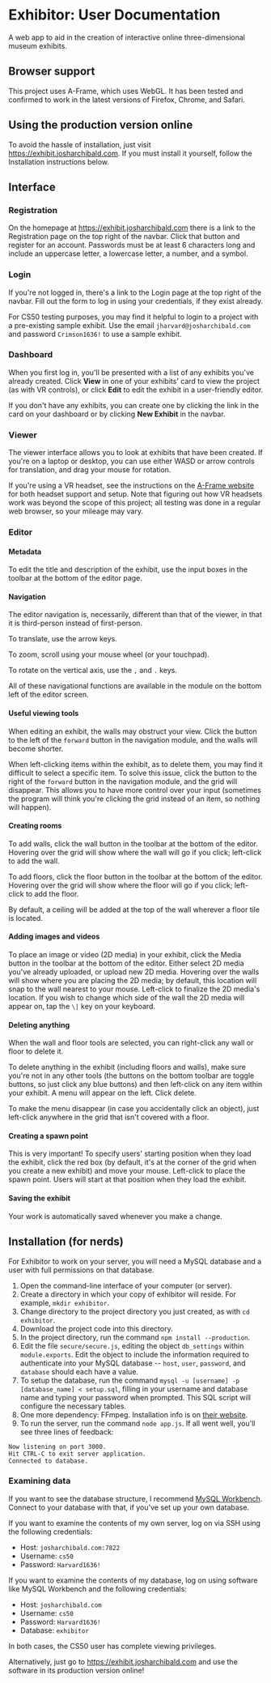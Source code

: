 # Exhibitor: User Documentation

A web app to aid in the creation of interactive online three-dimensional museum exhibits.

## Browser support

This project uses A-Frame, which uses WebGL. It has been tested and confirmed to work in the latest versions of Firefox, Chrome, and Safari.

## Using the production version online

To avoid the hassle of installation, just visit https://exhibit.josharchibald.com. If you must install it yourself, follow the Installation instructions below.

## Interface

### Registration

On the homepage at https://exhibit.josharchibald.com there is a link to the Registration page on the top right of the navbar. Click that button and register for an account. Passwords must be at least 6 characters long and include an uppercase letter, a lowercase letter, a number, and a symbol.

### Login

If you're not logged in, there's a link to the Login page at the top right of the navbar. Fill out the form to log in using your credentials, if they exist already.

For CS50 testing purposes, you may find it helpful to login to a project with a pre-existing sample exhibit. Use the email `jharvard@josharchibald.com` and password `Crimson1636!` to use a sample exhibit.

### Dashboard

When you first log in, you'll be presented with a list of any exhibits you've already created. Click **View** in one of your exhibits' card to view the project (as with VR controls), or click **Edit** to edit the exhibit in a user-friendly editor.

If you don't have any exhibits, you can create one by clicking the link in the card on your dashboard or by clicking **New Exhibit** in the navbar.

### Viewer

The viewer interface allows you to look at exhibits that have been created. If you're on a laptop or desktop, you can use either WASD or arrow controls for translation, and drag your mouse for rotation.

If you're using a VR headset, see the instructions on the [A-Frame website](https://aframe.io/docs/0.8.0/introduction/vr-headsets-and-webvr-browsers.html) for both headset support and setup. Note that figuring out how VR headsets work was beyond the scope of this project; all testing was done in a regular web browser, so your mileage may vary.

### Editor

#### Metadata

To edit the title and description of the exhibit, use the input boxes in the toolbar at the bottom of the editor page.

#### Navigation

The editor navigation is, necessarily, different than that of the viewer, in that it is third-person instead of first-person.

To translate, use the arrow keys.

To zoom, scroll using your mouse wheel (or your touchpad).

To rotate on the vertical axis, use the `,` and `.` keys.

All of these navigational functions are available in the module on the bottom left of the editor screen.

#### Useful viewing tools

When editing an exhibit, the walls may obstruct your view. Click the button to the left of the `forward` button in the navigation module, and the walls will become shorter.

When left-clicking items within the exhibit, as to delete them, you may find it difficult to select a specific item. To solve this issue, click the button to the right of the `forward` button in the navigation module, and the grid will disappear. This allows you to have more control over your input (sometimes the program will think you're clicking the grid instead of an item, so nothing will happen).

#### Creating rooms

To add walls, click the wall button in the toolbar at the bottom of the editor. Hovering over the grid will show where the wall will go if you click; left-click to add the wall.

To add floors, click the floor button in the toolbar at the bottom of the editor. Hovering over the grid will show where the floor will go if you click; left-click to add the floor.

By default, a ceiling will be added at the top of the wall wherever a floor tile is located.

#### Adding images and videos

To place an image or video (2D media) in your exhibit, click the Media button in the toolbar at the bottom of the editor. Either select 2D media you've already uploaded, or upload new 2D media. Hovering over the walls will show where you are placing the 2D media; by default, this location will snap to the wall nearest to your mouse. Left-click to finalize the 2D media's location. If you wish to change which side of the wall the 2D media will appear on, tap the `\|` key on your keyboard.

#### Deleting anything

When the wall and floor tools are selected, you can right-click any wall or floor to delete it.

To delete anything in the exhibit (including floors and walls), make sure you're not in any other tools (the buttons on the bottom toolbar are toggle buttons, so just click any blue buttons) and then left-click on any item within your exhibit. A menu will appear on the left. Click delete.

To make the menu disappear (in case you accidentally click an object), just left-click anywhere in the grid that isn't covered with a floor.

#### Creating a spawn point

This is very important! To specify users' starting position when they load the exhibit, click the red box (by default, it's at the corner of the grid when you create a new exhibit) and move your mouse. Left-click to place the spawn point. Users will start at that position when they load the exhibit.

#### Saving the exhibit

Your work is automatically saved whenever you make a change.

## Installation (for nerds)

For Exhibitor to work on your server, you will need a MySQL database and a user with full permissions on that database.

1. Open the command-line interface of your computer (or server).
2. Create a directory in which your copy of exhibitor will reside. For example, `mkdir exhibitor`.
3. Change directory to the project directory you just created, as with `cd exhibitor`.
4. Download the project code into this directory.
5. In the project directory, run the command `npm install --production`.
6. Edit the file `secure/secure.js`, editing the object `db_settings` within `module.exports`. Edit the object to include the information required to authenticate into your MySQL database -- `host`, `user`, `password`, and `database` should each have a value.
7. To setup the database, run the command `mysql -u [username] -p [database_name] < setup.sql`, filling in your username and database name and typing your password when prompted. This SQL script will configure the necessary tables.
8. One more dependency: FFmpeg. Installation info is on [their website](https://www.ffmpeg.org/).
9. To run the server, run the command `node app.js`. If all went well, you'll see three lines of feedback:
```
Now listening on port 3000.
Hit CTRL-C to exit server application.
Connected to database.
```

### Examining data

If you want to see the database structure, I recommend [MySQL Workbench](https://www.mysql.com/products/workbench/). Connect to your database with that, if you've set up your own database.

If you want to examine the contents of my own server, log on via SSH using the following credentials:
- Host: `josharchibald.com:7822`
- Username: `cs50`
- Password: `Harvard1636!`

If you want to examine the contents of my database, log on using software like MySQL Workbench and the following credentials:
- Host: `josharchibald.com`
- Username: `cs50`
- Password: `Harvard1636!`
- Database: `exhibitor`

In both cases, the CS50 user has complete viewing privileges.

Alternatively, just go to https://exhibit.josharchibald.com and use the software in its production version online!